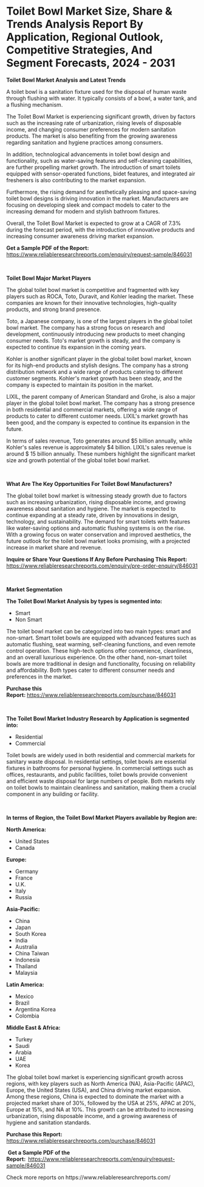<p><h1>Toilet Bowl Market Size, Share & Trends Analysis Report By Application, Regional Outlook, Competitive Strategies, And Segment Forecasts, 2024 - 2031</h1></p><p><strong>Toilet Bowl Market Analysis and Latest Trends</strong></p>
<p><p>A toilet bowl is a sanitation fixture used for the disposal of human waste through flushing with water. It typically consists of a bowl, a water tank, and a flushing mechanism. </p><p>The Toilet Bowl Market is experiencing significant growth, driven by factors such as the increasing rate of urbanization, rising levels of disposable income, and changing consumer preferences for modern sanitation products. The market is also benefiting from the growing awareness regarding sanitation and hygiene practices among consumers.</p><p>In addition, technological advancements in toilet bowl design and functionality, such as water-saving features and self-cleaning capabilities, are further propelling market growth. The introduction of smart toilets equipped with sensor-operated functions, bidet features, and integrated air fresheners is also contributing to the market expansion.</p><p>Furthermore, the rising demand for aesthetically pleasing and space-saving toilet bowl designs is driving innovation in the market. Manufacturers are focusing on developing sleek and compact models to cater to the increasing demand for modern and stylish bathroom fixtures.</p><p>Overall, the Toilet Bowl Market is expected to grow at a CAGR of 7.3% during the forecast period, with the introduction of innovative products and increasing consumer awareness driving market expansion.</p></p>
<p><strong>Get a Sample PDF of the Report:&nbsp;</strong> <a href="https://www.reliableresearchreports.com/enquiry/request-sample/846031">https://www.reliableresearchreports.com/enquiry/request-sample/846031</a></p>
<p>&nbsp;</p>
<p><strong>Toilet Bowl Major Market Players</strong></p>
<p><p>The global toilet bowl market is competitive and fragmented with key players such as ROCA, Toto, Duravit, and Kohler leading the market. These companies are known for their innovative technologies, high-quality products, and strong brand presence.</p><p>Toto, a Japanese company, is one of the largest players in the global toilet bowl market. The company has a strong focus on research and development, continuously introducing new products to meet changing consumer needs. Toto's market growth is steady, and the company is expected to continue its expansion in the coming years.</p><p>Kohler is another significant player in the global toilet bowl market, known for its high-end products and stylish designs. The company has a strong distribution network and a wide range of products catering to different customer segments. Kohler's market growth has been steady, and the company is expected to maintain its position in the market.</p><p>LIXIL, the parent company of American Standard and Grohe, is also a major player in the global toilet bowl market. The company has a strong presence in both residential and commercial markets, offering a wide range of products to cater to different customer needs. LIXIL's market growth has been good, and the company is expected to continue its expansion in the future.</p><p>In terms of sales revenue, Toto generates around $5 billion annually, while Kohler's sales revenue is approximately $4 billion. LIXIL's sales revenue is around $ 15 billion annually. These numbers highlight the significant market size and growth potential of the global toilet bowl market.</p></p>
<p>&nbsp;</p>
<p><strong>What Are The Key Opportunities For Toilet Bowl Manufacturers?</strong></p>
<p><p>The global toilet bowl market is witnessing steady growth due to factors such as increasing urbanization, rising disposable income, and growing awareness about sanitation and hygiene. The market is expected to continue expanding at a steady rate, driven by innovations in design, technology, and sustainability. The demand for smart toilets with features like water-saving options and automatic flushing systems is on the rise. With a growing focus on water conservation and improved aesthetics, the future outlook for the toilet bowl market looks promising, with a projected increase in market share and revenue.</p></p>
<p><strong>Inquire or Share Your Questions If Any Before Purchasing This Report:</strong> <a href="https://www.reliableresearchreports.com/enquiry/pre-order-enquiry/846031">https://www.reliableresearchreports.com/enquiry/pre-order-enquiry/846031</a></p>
<p>&nbsp;</p>
<p><strong>Market Segmentation</strong></p>
<p><strong>The Toilet Bowl Market Analysis by types is segmented into:</strong></p>
<p><ul><li>Smart</li><li>Non Smart</li></ul></p>
<p><p>The toilet bowl market can be categorized into two main types: smart and non-smart. Smart toilet bowls are equipped with advanced features such as automatic flushing, seat warming, self-cleaning functions, and even remote control operation. These high-tech options offer convenience, cleanliness, and an overall luxurious experience. On the other hand, non-smart toilet bowls are more traditional in design and functionality, focusing on reliability and affordability. Both types cater to different consumer needs and preferences in the market.</p></p>
<p><strong>Purchase this Report:&nbsp;</strong><a href="https://www.reliableresearchreports.com/purchase/846031">https://www.reliableresearchreports.com/purchase/846031</a></p>
<p>&nbsp;</p>
<p><strong>The Toilet Bowl Market Industry Research by Application is segmented into:</strong></p>
<p><ul><li>Residential</li><li>Commercial</li></ul></p>
<p><p>Toilet bowls are widely used in both residential and commercial markets for sanitary waste disposal. In residential settings, toilet bowls are essential fixtures in bathrooms for personal hygiene. In commercial settings such as offices, restaurants, and public facilities, toilet bowls provide convenient and efficient waste disposal for large numbers of people. Both markets rely on toilet bowls to maintain cleanliness and sanitation, making them a crucial component in any building or facility.</p></p>
<p>&nbsp;</p>
<p><strong>In terms of Region, the Toilet Bowl Market Players available by Region are:</strong></p>
<p>
    <p> <strong> North America: </strong>
        <ul>
            <li>United States</li>
            <li>Canada</li>
        </ul>
        </p> 
    <p> <strong> Europe: </strong>
        <ul>
            <li>Germany</li>
            <li>France</li>
            <li>U.K.</li>
            <li>Italy</li>
            <li>Russia</li>
        </ul>
        </p> 
    <p> <strong> Asia-Pacific: </strong>
        <ul>
            <li>China</li>
            <li>Japan</li>
            <li>South Korea</li>
            <li>India</li>
            <li>Australia</li>
            <li>China Taiwan</li>
            <li>Indonesia</li>
            <li>Thailand</li>
            <li>Malaysia</li>
        </ul>
        </p> 
    <p> <strong> Latin America: </strong>
        <ul>
            <li>Mexico</li>
            <li>Brazil</li>
            <li>Argentina Korea</li>
            <li>Colombia</li>
        </ul>
        </p> 
    <p> <strong> Middle East & Africa: </strong>
        <ul>
            <li>Turkey</li>
            <li>Saudi</li>
            <li>Arabia</li>
            <li>UAE</li>
            <li>Korea</li>
        </ul>
    </p>
    </p>
<p><p>The global toilet bowl market is experiencing significant growth across regions, with key players such as North America (NA), Asia-Pacific (APAC), Europe, the United States (USA), and China driving market expansion. Among these regions, China is expected to dominate the market with a projected market share of 30%, followed by the USA at 25%, APAC at 20%, Europe at 15%, and NA at 10%. This growth can be attributed to increasing urbanization, rising disposable income, and a growing awareness of hygiene and sanitation standards.</p></p>
<p><strong>Purchase this Report: </strong><a href="https://www.reliableresearchreports.com/purchase/846031">https://www.reliableresearchreports.com/purchase/846031</a></p>
<p>&nbsp;<strong>Get a Sample PDF of the Report:&nbsp;&nbsp;</strong><a href="https://www.reliableresearchreports.com/enquiry/request-sample/846031">https://www.reliableresearchreports.com/enquiry/request-sample/846031</a></p>
<p><strong></strong></p>
<p>Check more reports on https://www.reliableresearchreports.com/</p>